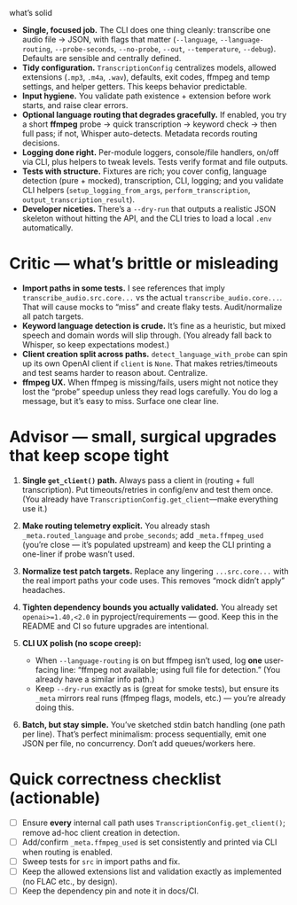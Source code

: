 what’s solid

* **Single, focused job.** The CLI does one thing cleanly: transcribe one audio file → JSON, with flags that matter (`--language`, `--language-routing`, `--probe-seconds`, `--no-probe`, `--out`, `--temperature`, `--debug`). Defaults are sensible and centrally defined.
* **Tidy configuration.** `TranscriptionConfig` centralizes models, allowed extensions (`.mp3`, `.m4a`, `.wav`), defaults, exit codes, ffmpeg and temp settings, and helper getters. This keeps behavior predictable.
* **Input hygiene.** You validate path existence + extension before work starts, and raise clear errors. 
* **Optional language routing that degrades gracefully.** If enabled, you try a short **ffmpeg** probe → quick transcription → keyword check → then full pass; if not, Whisper auto-detects. Metadata records routing decisions. 
* **Logging done right.** Per-module loggers, console/file handlers, on/off via CLI, plus helpers to tweak levels. Tests verify format and file outputs. 
* **Tests with structure.** Fixtures are rich; you cover config, language detection (pure + mocked), transcription, CLI, logging; and you validate CLI helpers (`setup_logging_from_args`, `perform_transcription`, `output_transcription_result`). 
* **Developer niceties.** There’s a `--dry-run` that outputs a realistic JSON skeleton without hitting the API, and the CLI tries to load a local `.env` automatically.

# Critic — what’s brittle or misleading

* **Import paths in some tests.** I see references that imply `transcribe_audio.src.core...` vs the actual `transcribe_audio.core...`. That will cause mocks to “miss” and create flaky tests. Audit/normalize all patch targets. 
* **Keyword language detection is crude.** It’s fine as a heuristic, but mixed speech and domain words will slip through. (You already fall back to Whisper, so keep expectations modest.) 
* **Client creation split across paths.** `detect_language_with_probe` can spin up its own OpenAI client if `client` is `None`. That makes retries/timeouts and test seams harder to reason about. Centralize. 
* **ffmpeg UX.** When ffmpeg is missing/fails, users might not notice they lost the “probe” speedup unless they read logs carefully. You do log a message, but it’s easy to miss. Surface one clear line. 

# Advisor — small, surgical upgrades that keep scope tight

1. **Single `get_client()` path.** Always pass a client in (routing + full transcription). Put timeouts/retries in config/env and test them once. (You already have `TranscriptionConfig.get_client`—make everything use it.) 
2. **Make routing telemetry explicit.** You already stash `_meta.routed_language` and `probe_seconds`; add `_meta.ffmpeg_used` (you’re close — it’s populated upstream) and keep the CLI printing a one-liner if probe wasn’t used.
3. **Normalize test patch targets.** Replace any lingering `...src.core...` with the real import paths your code uses. This removes “mock didn’t apply” headaches. 
4. **Tighten dependency bounds you actually validated.** You already set `openai>=1.40,<2.0` in pyproject/requirements — good. Keep this in the README and CI so future upgrades are intentional. 
5. **CLI UX polish (no scope creep):**

   * When `--language-routing` is on but ffmpeg isn’t used, log **one** user-facing line: “ffmpeg not available; using full file for detection.” (You already have a similar info path.) 
   * Keep `--dry-run` exactly as is (great for smoke tests), but ensure its `_meta` mirrors real runs (ffmpeg flags, models, etc.) — you’re already doing this. 
6. **Batch, but stay simple.** You’ve sketched stdin batch handling (one path per line). That’s perfect minimalism: process sequentially, emit one JSON per file, no concurrency. Don’t add queues/workers here. 

# Quick correctness checklist (actionable)

* [ ] Ensure **every** internal call path uses `TranscriptionConfig.get_client()`; remove ad-hoc client creation in detection. 
* [ ] Add/confirm `_meta.ffmpeg_used` is set consistently and printed via CLI when routing is enabled.
* [ ] Sweep tests for `src` in import paths and fix. 
* [ ] Keep the allowed extensions list and validation exactly as implemented (no FLAC etc., by design).
* [ ] Keep the dependency pin and note it in docs/CI. 
